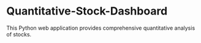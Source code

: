 # Quantitative-Stock-Dashboard
This Python web application provides comprehensive quantitative analysis of stocks.
